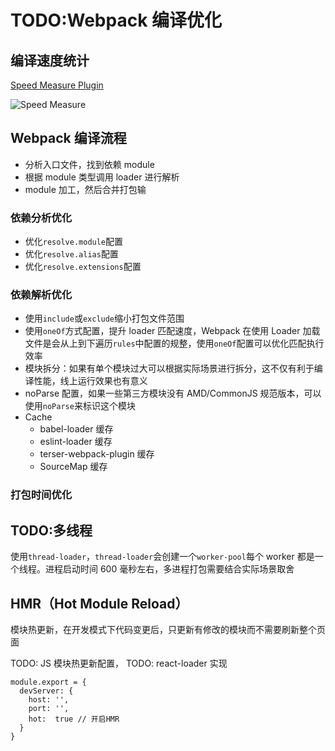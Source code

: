 # TODO:Webpack 编译优化

## 编译速度统计

[Speed Measure Plugin](https://www.npmjs.com/package/speed-measure-webpack-plugin)

![Speed Measure](https://raw.githubusercontent.com/stephencookdev/speed-measure-webpack-plugin/HEAD/preview.png)

## Webpack 编译流程

- 分析入口文件，找到依赖 module
- 根据 module 类型调用 loader 进行解析
- module 加工，然后合并打包输

### 依赖分析优化

- 优化`resolve.module`配置
- 优化`resolve.alias`配置
- 优化`resolve.extensions`配置

### 依赖解析优化

- 使用`include`或`exclude`缩小打包文件范围
- 使用`oneOf`方式配置，提升 loader 匹配速度，Webpack 在使用 Loader 加载文件是会从上到下遍历`rules`中配置的规整，使用`oneOf`配置可以优化匹配执行效率
- 模块拆分：如果有单个模块过大可以根据实际场景进行拆分，这不仅有利于编译性能，线上运行效果也有意义
- noParse 配置，如果一些第三方模块没有 AMD/CommonJS 规范版本，可以使用`noParse`来标识这个模块
- Cache
  - babel-loader 缓存
  - eslint-loader 缓存
  - terser-webpack-plugin 缓存
  - SourceMap 缓存

### 打包时间优化

## TODO:多线程

使用`thread-loader`，`thread-loader`会创建一个`worker-pool`每个 worker 都是一个线程。进程启动时间 600 毫秒左右，多进程打包需要结合实际场景取舍

## HMR（Hot Module Reload）

模块热更新，在开发模式下代码变更后，只更新有修改的模块而不需要刷新整个页面

TODO: JS 模块热更新配置，
TODO: react-loader 实现

```JS
module.export = {
  devServer: {
    host: '',
    port: '',
    hot:  true // 开启HMR
  }
}
```

